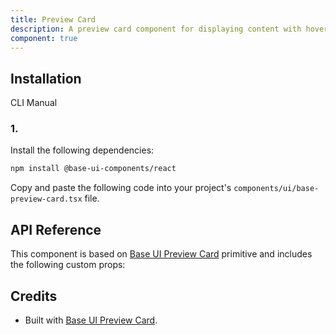 ```yaml
---
title: Preview Card
description: A preview card component for displaying content with hover effects and interactive states. Built on top of Base UI Preview Card component.
component: true
---
```


## Installation

  CLI
  Manual

### 1. 
Install the following dependencies:

```bash
npm install @base-ui-components/react
```

Copy and paste the following code into your project's `components/ui/base-preview-card.tsx` file.

## API Reference

This component is based on [Base UI Preview Card](https://base-ui.com/react/components/preview-card) primitive and includes the following custom props:

## Credits

- Built with [Base UI Preview Card](https://base-ui.com/react/components/preview-card).